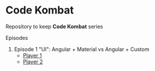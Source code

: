 # Code Kombat

Repository to keep **Code Kombat** series

Episodes

1. Episode 1 "UI": Angular + Material vs Angular + Custom
   - [Player 1](https://github.com/codemortals/code-kombat/commit/e83e0b69780080cd58325e9239b3a3e935f1bfea)
   - [Player 2](https://github.com/codemortals/code-kombat/commit/1d15bd1574f4ecba25b7897b2366313de4bbab6b)
